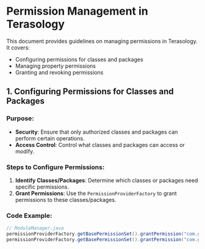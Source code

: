 # Permission Management in Terasology

This document provides guidelines on managing permissions in Terasology. It covers:
- Configuring permissions for classes and packages
- Managing property permissions
- Granting and revoking permissions

## 1. Configuring Permissions for Classes and Packages

### Purpose:
- **Security**: Ensure that only authorized classes and packages can perform certain operations.
- **Access Control**: Control what classes and packages can access or modify.

### Steps to Configure Permissions:

1. **Identify Classes/Packages**: Determine which classes or packages need specific permissions.
2. **Grant Permissions**: Use the `PermissionProviderFactory` to grant permissions to these classes/packages.

### Code Example:
```java
// ModuleManager.java
permissionProviderFactory.getBasePermissionSet().grantPermission("com.google.gson", ReflectPermission.class);
permissionProviderFactory.getBasePermissionSet().grantPermission("com.google.gson.internal", ReflectPermission.class);
